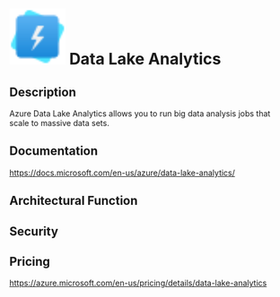 # <img src ="../img/Data Lake Analytics.svg" width=100 /> Data Lake Analytics                 



## Description										
Azure Data Lake Analytics allows you to run big data analysis jobs that scale to massive data sets.





## Documentation
https://docs.microsoft.com/en-us/azure/data-lake-analytics/



## Architectural Function




## Security




## Pricing
https://azure.microsoft.com/en-us/pricing/details/data-lake-analytics



